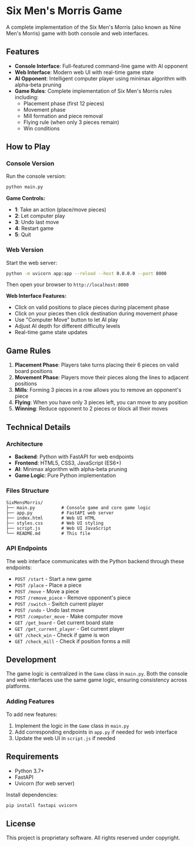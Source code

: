 # Six Men's Morris Game

A complete implementation of the Six Men's Morris (also known as Nine Men's Morris) game with both console and web interfaces.

## Features

- **Console Interface**: Full-featured command-line game with AI opponent
- **Web Interface**: Modern web UI with real-time game state
- **AI Opponent**: Intelligent computer player using minimax algorithm with alpha-beta pruning
- **Game Rules**: Complete implementation of Six Men's Morris rules including:
  - Placement phase (first 12 pieces)
  - Movement phase
  - Mill formation and piece removal
  - Flying rule (when only 3 pieces remain)
  - Win conditions

## How to Play

### Console Version

Run the console version:
```bash
python main.py
```

**Game Controls:**
- **1**: Take an action (place/move pieces)
- **2**: Let computer play
- **3**: Undo last move
- **4**: Restart game
- **5**: Quit

### Web Version

Start the web server:
```bash
python -m uvicorn app:app --reload --host 0.0.0.0 --port 8000
```

Then open your browser to `http://localhost:8000`

**Web Interface Features:**
- Click on valid positions to place pieces during placement phase
- Click on your pieces then click destination during movement phase
- Use "Computer Move" button to let AI play
- Adjust AI depth for different difficulty levels
- Real-time game state updates

## Game Rules

1. **Placement Phase**: Players take turns placing their 6 pieces on valid board positions
2. **Movement Phase**: Players move their pieces along the lines to adjacent positions
3. **Mills**: Forming 3 pieces in a row allows you to remove an opponent's piece
4. **Flying**: When you have only 3 pieces left, you can move to any position
5. **Winning**: Reduce opponent to 2 pieces or block all their moves

## Technical Details

### Architecture
- **Backend**: Python with FastAPI for web endpoints
- **Frontend**: HTML5, CSS3, JavaScript (ES6+)
- **AI**: Minimax algorithm with alpha-beta pruning
- **Game Logic**: Pure Python implementation

### Files Structure
```
SixMensMorris/
├── main.py          # Console game and core game logic
├── app.py           # FastAPI web server
├── index.html       # Web UI HTML
├── styles.css       # Web UI styling
├── script.js        # Web UI JavaScript
└── README.md        # This file
```

### API Endpoints

The web interface communicates with the Python backend through these endpoints:

- `POST /start` - Start a new game
- `POST /place` - Place a piece
- `POST /move` - Move a piece
- `POST /remove_piece` - Remove opponent's piece
- `POST /switch` - Switch current player
- `POST /undo` - Undo last move
- `POST /computer_move` - Make computer move
- `GET /get_board` - Get current board state
- `GET /get_current_player` - Get current player
- `GET /check_win` - Check if game is won
- `GET /check_mill` - Check if position forms a mill

## Development

The game logic is centralized in the `Game` class in `main.py`. Both the console and web interfaces use the same game logic, ensuring consistency across platforms.

### Adding Features

To add new features:
1. Implement the logic in the `Game` class in `main.py`
2. Add corresponding endpoints in `app.py` if needed for web interface
3. Update the web UI in `script.js` if needed

## Requirements

- Python 3.7+
- FastAPI
- Uvicorn (for web server)

Install dependencies:
```bash
pip install fastapi uvicorn
```

## License

This project is proprietary software. All rights reserved under copyright.
